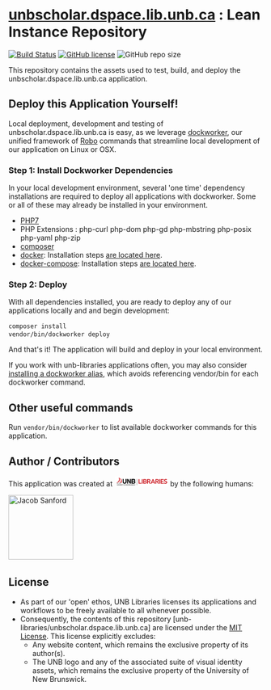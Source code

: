 # [unbscholar.dspace.lib.unb.ca](https://unbscholar.dspace.lib.unb.ca/) : Lean Instance Repository
[![Build Status](https://github.com/unb-libraries/unbscholar.dspace.lib.unb.ca/actions/workflows/test-suite.yaml/badge.svg?branch=prod)](https://github.com/unb-libraries/unbscholar.dspace.lib.unb.ca/actions/workflows/test-suite.yaml)
[![GitHub license](https://img.shields.io/github/license/unb-libraries/unbscholar.dspace.lib.unb.ca)](https://github.com/unb-libraries/unbscholar.dspace.lib.unb.ca/blob/prod/LICENSE)
![GitHub repo size](https://img.shields.io/github/repo-size/unb-libraries/unbscholar.dspace.lib.unb.ca?label=lean%20repo%20size)

This repository contains the assets used to test, build, and deploy the unbscholar.dspace.lib.unb.ca application.

## Deploy this Application Yourself!
Local deployment, development and testing of unbscholar.dspace.lib.unb.ca is easy, as we leverage [dockworker](https://github.com/unb-libraries/dockworker), our unified framework of [Robo](https://robo.li/) commands that streamline local development of our application on Linux or OSX.

### Step 1: Install Dockworker Dependencies
In your local development environment, several 'one time' dependency installations are required to deploy all applications with dockworker. Some or all of these may already be installed in your environment.

* [PHP7](https://php.org/)
* PHP Extensions : php-curl php-dom php-gd php-mbstring php-posix php-yaml php-zip
* [composer](https://getcomposer.org/)
* [docker](https://www.docker.com): Installation steps [are located here](https://docs.docker.com/install/).
* [docker-compose](https://docs.docker.com/compose/): Installation steps [are located here](https://docs.docker.com/compose/install/).

### Step 2: Deploy
With all dependencies installed, you are ready to deploy any of our applications locally and and begin development:

```
composer install
vendor/bin/dockworker deploy
```

And that's it! The application will build and deploy in your local environment.

If you work with unb-libraries applications often, you may also consider [installing a dockworker alias](https://gist.github.com/JacobSanford/1448fece856be371060d0f16ccb1b194), which avoids referencing vendor/bin for each dockworker command.

## Other useful commands
Run ```vendor/bin/dockworker``` to list available dockworker commands for this application.

## Author / Contributors
This application was created at [![UNB Libraries](https://github.com/unb-libraries/assets/raw/master/unblibbadge.png "UNB Libraries")](https://lib.unb.ca) by the following humans:

<a href="https://github.com/JacobSanford"><img src="https://avatars.githubusercontent.com/u/244894?v=3" title="Jacob Sanford" width="128" height="128"></a>

## License
- As part of our 'open' ethos, UNB Libraries licenses its applications and workflows to be freely available to all whenever possible.
- Consequently, the contents of this repository [unb-libraries/unbscholar.dspace.lib.unb.ca] are licensed under the [MIT License](http://opensource.org/licenses/mit-license.html). This license explicitly excludes:
   - Any website content, which remains the exclusive property of its author(s).
   - The UNB logo and any of the associated suite of visual identity assets, which remains the exclusive property of the University of New Brunswick.
